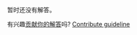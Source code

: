 
暂时还没有解答。

有兴趣[贡献你的解答](https://github.com/BFEdev/BFE.dev-solutions/blob/main/quiz/proxy-i_zh.md)吗? [Contribute guideline](https://github.com/BFEdev/BFE.dev-solutions#how-to-contribute)
